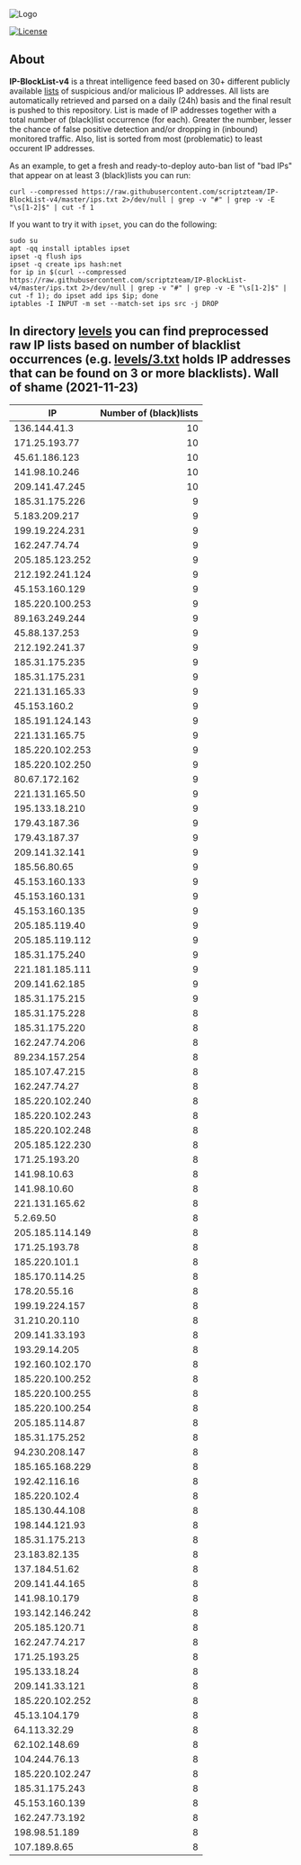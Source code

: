 ![Logo](https://i.imgur.com/PyKLAe7.png)

[![License](https://img.shields.io/badge/license-The_Unlicense-red.svg)](https://unlicense.org/)

About
----

**IP-BlockList-v4** is a threat intelligence feed based on 30+ different publicly available [lists](https://github.com/stamparm/maltrail) of suspicious and/or malicious IP addresses. All lists are automatically retrieved and parsed on a daily (24h) basis and the final result is pushed to this repository. List is made of IP addresses together with a total number of (black)list occurrence (for each). Greater the number, lesser the chance of false positive detection and/or dropping in (inbound) monitored traffic. Also, list is sorted from most (problematic) to least occurent IP addresses.

As an example, to get a fresh and ready-to-deploy auto-ban list of "bad IPs" that appear on at least 3 (black)lists you can run:

```
curl --compressed https://raw.githubusercontent.com/scriptzteam/IP-BlockList-v4/master/ips.txt 2>/dev/null | grep -v "#" | grep -v -E "\s[1-2]$" | cut -f 1
```

If you want to try it with `ipset`, you can do the following:

```
sudo su
apt -qq install iptables ipset
ipset -q flush ips
ipset -q create ips hash:net
for ip in $(curl --compressed https://raw.githubusercontent.com/scriptzteam/IP-BlockList-v4/master/ips.txt 2>/dev/null | grep -v "#" | grep -v -E "\s[1-2]$" | cut -f 1); do ipset add ips $ip; done
iptables -I INPUT -m set --match-set ips src -j DROP
```

In directory [levels](levels) you can find preprocessed raw IP lists based on number of blacklist occurrences (e.g. [levels/3.txt](levels/3.txt) holds IP addresses that can be found on 3 or more blacklists).
Wall of shame (2021-11-23)
----

|IP|Number of (black)lists|
|---|--:|
136.144.41.3|10
171.25.193.77|10
45.61.186.123|10
141.98.10.246|10
209.141.47.245|10
185.31.175.226|9
5.183.209.217|9
199.19.224.231|9
162.247.74.74|9
205.185.123.252|9
212.192.241.124|9
45.153.160.129|9
185.220.100.253|9
89.163.249.244|9
45.88.137.253|9
212.192.241.37|9
185.31.175.235|9
185.31.175.231|9
221.131.165.33|9
45.153.160.2|9
185.191.124.143|9
221.131.165.75|9
185.220.102.253|9
185.220.102.250|9
80.67.172.162|9
221.131.165.50|9
195.133.18.210|9
179.43.187.36|9
179.43.187.37|9
209.141.32.141|9
185.56.80.65|9
45.153.160.133|9
45.153.160.131|9
45.153.160.135|9
205.185.119.40|9
205.185.119.112|9
185.31.175.240|9
221.181.185.111|9
209.141.62.185|9
185.31.175.215|9
185.31.175.228|8
185.31.175.220|8
162.247.74.206|8
89.234.157.254|8
185.107.47.215|8
162.247.74.27|8
185.220.102.240|8
185.220.102.243|8
185.220.102.248|8
205.185.122.230|8
171.25.193.20|8
141.98.10.63|8
141.98.10.60|8
221.131.165.62|8
5.2.69.50|8
205.185.114.149|8
171.25.193.78|8
185.220.101.1|8
185.170.114.25|8
178.20.55.16|8
199.19.224.157|8
31.210.20.110|8
209.141.33.193|8
193.29.14.205|8
192.160.102.170|8
185.220.100.252|8
185.220.100.255|8
185.220.100.254|8
205.185.114.87|8
185.31.175.252|8
94.230.208.147|8
185.165.168.229|8
192.42.116.16|8
185.220.102.4|8
185.130.44.108|8
198.144.121.93|8
185.31.175.213|8
23.183.82.135|8
137.184.51.62|8
209.141.44.165|8
141.98.10.179|8
193.142.146.242|8
205.185.120.71|8
162.247.74.217|8
171.25.193.25|8
195.133.18.24|8
209.141.33.121|8
185.220.102.252|8
45.13.104.179|8
64.113.32.29|8
62.102.148.69|8
104.244.76.13|8
185.220.102.247|8
185.31.175.243|8
45.153.160.139|8
162.247.73.192|8
198.98.51.189|8
107.189.8.65|8
